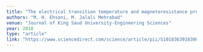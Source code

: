 ```yaml
---
title: "The electrical transition temperature and magnetoresistance prediction of LaSr2Mn2O7 bilayered manganite"
authors: "M. H. Ehsani, M. Jalali Mehrabad"
venue: "Journal of King Saud University-Engineering Sciences"
year: 2018
type: "article"
link: "https://www.sciencedirect.com/science/article/pii/S1018363916300319"
---
```

